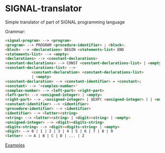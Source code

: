 # SIGNAL-translator
Simple translator of part of SIGNAL programming language

Grammar:
```HTML
<signal-program> --> <program>
<program> --> PROGRAM <procedure-identifier> ; <block>.
<block> --> <declarations> BEGIN <statements-list> END
<statements-list> --> <empty>
<declarations> --> <constant-declarations>
<constant-declarations> --> CONST <constant-declarations-list> | <empty>
<constant-declarations-list> -->
            <constant-declaration> <constant-declarations-list> 
            | <empty>
<constant-declaration> --> <constant-identifier> = <constant>;
<constant> --> '<complex-number>'
<complex-number> --> <left-part> <right-part> 
<left-part> --> <unsigned-integer> | <empty>
<right-part> --> ,<unsigned-integer> | $EXP( <unsigned-integer> ) | <empty>
<constant-identifier> --> <identifier>
<procedure-identifier> --> <identifier>
<identifier> --> <letter><string>
<string> --> <letter><string> | <digit><string> | <empty>
<unsigned-integer> --> <digit><digits-string>
<digits-string> --> <digit><digits-string> | <empty>
<digit> --> 0 | 1 | 2 | 3 | 4 | 5 | 6 | 7 | 8 | 9
<letter> --> A | B | C | D | ... | Z
```

[Examples](http://htmlpreview.github.io/?https://github.com/alexvov169/SIGNAL-translator/blob/parser-feature/all.html)